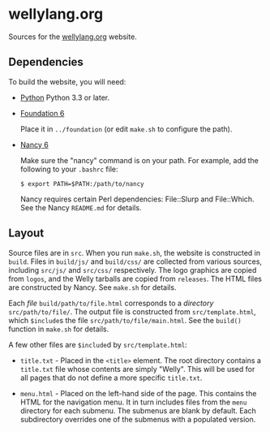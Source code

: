 # wellylang.org

Sources for the [wellylang.org](https://www.wellylang.org) website.

## Dependencies

To build the website, you will need:

- [Python](https://www.python.org/downloads/) Python 3.3 or later.

- [Foundation 6](https://static.foundationcss.com/sites-css-latest)

  Place it in `../foundation` (or edit `make.sh` to configure the path).

- [Nancy 6](https://github.com/rrthomas/nancy/releases)

  Make sure the "nancy" command is on your path. For example, add the
  following to your `.bashrc` file:
  ```
  $ export PATH=$PATH:/path/to/nancy
  ```
  Nancy requires certain Perl dependencies: File::Slurp and File::Which.
  See the Nancy `README.md` for details.

## Layout

Source files are in `src`. When you run `make.sh`, the website is constructed
in `build`. Files in `build/js/` and `build/css/` are collected from various
sources, including `src/js/` and `src/css/` respectively. The logo graphics
are copied from `logos`, and the Welly tarballs are copied from `releases`.
The HTML files are constructed by Nancy. See `make.sh` for details.

Each *file* `build/path/to/file.html` corresponds to a *directory*
`src/path/to/file/`. The output file is constructed from `src/template.html`,
which `$include`s the file `src/path/to/file/main.html`. See the
`build()` function in `make.sh` for details.

A few other files are `$include`d by `src/template.html`:

- `title.txt` - Placed in the `<title>` element. The root directory contains
  a `title.txt` file whose contents are simply "Welly". This will be used for
  all pages that do not define a more specific `title.txt`.

- `menu.html` - Placed on the left-hand side of the page. This contains the
  HTML for the navigation menu. It in turn includes files from the `menu`
  directory for each submenu. The submenus are blank by default. Each
  subdirectory overrides one of the submenus with a populated version.
